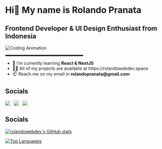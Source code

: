 <div align="left">
   <h1>Hi👋 My name is Rolando Pranata</h1>
   <h2>Frontend Developer & UI Design Enthusiast from Indonesia</h2>
   
   <img alt="Coding Animation"
      src="https://raw.githubusercontent.com/gist/patevs/b007a0e98fb216438d4cbf559fac4166/raw/88f20c9d749d756be63f22b09f3c4ac570bc5101/programming.gif" />

   <hr style="height: 4px; margin-block: 12px; width: 50%; border: none; border-radius: 12px;"/>

   <ul>
      <li>🌱 I’m currently learning <span style="font-weight: bold">React & NextJS</span></li>
      <li>👨‍💻 All of my projects are available at https://rolandowebdev.space</li>
      <li>📫 Reach me on my email in <span style="font-weight: bold;">rolandopranata@gmail.com</span></li>
   </ul>

   ## Socials
   
   <a href="http://www.instagram.com/rolandowebdev" target="_blank" rel="noreferrer"><img src="https://img.shields.io/badge/Instagram-E4405F?style=for-the-badge&logo=instagram&logoColor=white" /></a>&nbsp;&nbsp;
   <a href="https://www.linkedin.com/in/rolandowebdev" target="_blank" rel="noreferrer"><img src="https://img.shields.io/badge/LinkedIn-0077B5?style=for-the-badge&logo=linkedin&logoColor=white"/></a>&nbsp;&nbsp;
   <a href="https://www.twitter.com/rolandowebdev" target="_blank" rel="noreferrer"><img src="https://img.shields.io/badge/Twitter-1DA1F2?style=for-the-badge&logo=twitter&logoColor=white" /></a>&nbsp;&nbsp;
   
   ## Socials
   
   <a href="http://www.github.com/rolandowebdev"><img src="https://github-readme-stats.vercel.app/api?username=rolandowebdev&show_icons=true&hide=&count_private=true&title_color=0891b2&text_color=ffffff&icon_color=0891b2&bg_color=1c1917&hide_border=true&show_icons=true" alt="rolandowebdev's GitHub stats"/></a>

   <a href="https://github.com/rolandowebdev" align="left"><img src="https://github-readme-stats.vercel.app/api/top-langs/?username=rolandowebdev&langs_count=10&title_color=0891b2&text_color=ffffff&icon_color=0891b2&bg_color=1c1917&hide_border=true&locale=en&custom_title=Top%20%Languages" alt="Top Languages"/></a>
   
</div>
